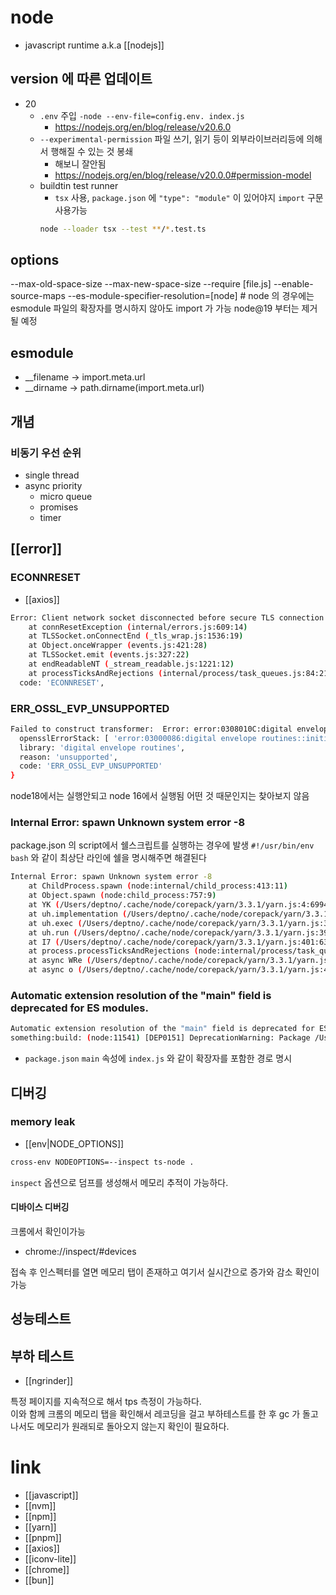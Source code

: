 # node
- javascript runtime a.k.a [[nodejs]]

## version 에 따른 업데이트
- 20
  - `.env` 주입 `-node --env-file=config.env. index.js`
    + https://nodejs.org/en/blog/release/v20.6.0
  - `--experimental-permission` 파일 쓰기,  읽기 등이 외부라이브러리등에 의해서 행해질 수 있는 것 봉쇄
    - 해보니 잘안됨
    + https://nodejs.org/en/blog/release/v20.0.0#permission-model
  - buildtin test runner
    - `tsx` 사용, `package.json` 에 `"type": "module"` 이 있어야지 `import` 구문 사용가능
    ```sh 
    node --loader tsx --test **/*.test.ts
    ```
## options
--max-old-space-size
--max-new-space-size
--require [file.js]
--enable-source-maps
--es-module-specifier-resolution=[node] # node 의 경우에는 esmodule 파일의 확장자를 명시하지 않아도 import 가 가능 node@19 부터는 제거될 예정

## esmodule
- __filename -> import.meta.url
- __dirname -> path.dirname(import.meta.url)
 
## 개념
### 비동기 우선 순위
  - single thread
  - async priority
    - micro queue
    - promises
    - timer

## [[error]]
### ECONNRESET
- [[axios]]
```sh
Error: Client network socket disconnected before secure TLS connection was established
    at connResetException (internal/errors.js:609:14)
    at TLSSocket.onConnectEnd (_tls_wrap.js:1536:19)
    at Object.onceWrapper (events.js:421:28)
    at TLSSocket.emit (events.js:327:22)
    at endReadableNT (_stream_readable.js:1221:12)
    at processTicksAndRejections (internal/process/task_queues.js:84:21) {
  code: 'ECONNRESET',
```

### ERR_OSSL_EVP_UNSUPPORTED
```sh
Failed to construct transformer:  Error: error:0308010C:digital envelope routines::unsupported
  opensslErrorStack: [ 'error:03000086:digital envelope routines::initialization error' ],
  library: 'digital envelope routines',
  reason: 'unsupported',
  code: 'ERR_OSSL_EVP_UNSUPPORTED'
}
```
node18에서는 실행안되고 node 16에서 실행됨 어떤 것 때문인지는 찾아보지 않음

### Internal Error: spawn Unknown system error -8
package.json 의 script에서 쉘스크립트를 실행하는 경우에 발생
`#!/usr/bin/env bash`
와 같이 최상단 라인에 쉘을 명시해주면 해결된다
```sh
Internal Error: spawn Unknown system error -8
    at ChildProcess.spawn (node:internal/child_process:413:11)
    at Object.spawn (node:child_process:757:9)
    at YK (/Users/deptno/.cache/node/corepack/yarn/3.3.1/yarn.js:4:6994)
    at uh.implementation (/Users/deptno/.cache/node/corepack/yarn/3.3.1/yarn.js:392:17802)
    at uh.exec (/Users/deptno/.cache/node/corepack/yarn/3.3.1/yarn.js:395:1585)
    at uh.run (/Users/deptno/.cache/node/corepack/yarn/3.3.1/yarn.js:395:1756)
    at I7 (/Users/deptno/.cache/node/corepack/yarn/3.3.1/yarn.js:401:6331)
    at process.processTicksAndRejections (node:internal/process/task_queues:95:5)
    at async WRe (/Users/deptno/.cache/node/corepack/yarn/3.3.1/yarn.js:403:16)
    at async o (/Users/deptno/.cache/node/corepack/yarn/3.3.1/yarn.js:403:146)
```

### Automatic extension resolution of the "main" field is deprecated for ES modules.
```sh 
Automatic extension resolution of the "main" field is deprecated for ES modules.
something:build: (node:11541) [DEP0151] DeprecationWarning: Package /Users/deptno/workspace/src/github.com/deptno/salji.ro/backend/packages/logger/node_modules/@internal/constant/ has a "main" field set to "dist", excluding the full filename and extension to the resolved file at "dist/index.js", imported from /backend/packages/logger/dist/logger.mjs.
```
- `package.json` `main` 속성에 `index.js` 와 같이 확장자를 포함한 경로 명시

## 디버깅
### memory leak
- [[env|NODE_OPTIONS]]

```sh
cross-env NODEOPTIONS=--inspect ts-node .
```

`inspect` 옵션으로 덤프를 생성해서 메모리 추적이 가능하다.

#### 디바이스 디버깅
크롬에서 확인이가능
- chrome://inspect/#devices

접속 후 인스펙터를 열면 메모리 탭이 존재하고 여기서 실시간으로 증가와 감소 확인이 가능

## 성능테스트
## 부하 테스트
- [[ngrinder]]

특정 페이지를 지속적으로 해서 tps 측정이 가능하다.  
이와 함께 크롬의 메모리 탭을 확인해서 레코딩을 걸고 부하테스트를 한 후 gc 가 돌고나서도 메모리가 원래되로 돌아오지 않는지 확인이 필요하다.  

# link
- [[javascript]]
- [[nvm]]
- [[npm]]
- [[yarn]]
- [[pnpm]]
- [[axios]]
- [[iconv-lite]]
- [[chrome]]
- [[bun]]
